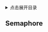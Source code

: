 <details>
<summary>点击展开目录</summary>
<!-- TOC -->

- [Semaphore](#semaphore)

<!-- /TOC -->
</details>

## Semaphore

